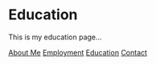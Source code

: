 # Education 

This is my education page...

[About Me](index)
[Employment](employment.markdown)
[Education](education.markdown)
[Contact](contact.markdown)
